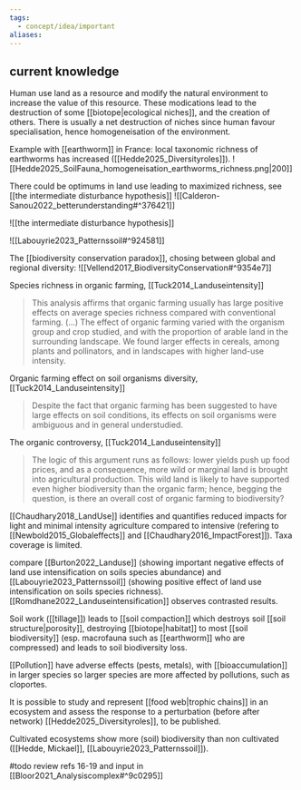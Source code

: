 ```yaml
---
tags:
  - concept/idea/important
aliases:
---
```

## current knowledge
Human use land as a resource and modify the natural environment to increase the value of this resource. These modications lead to the destruction of some [[biotope|ecological niches]], and the creation of others. There is usually a net destruction of niches since human favour specialisation, hence homogeneisation of the environment.

Example with [[earthworm]] in France: local taxonomic richness of earthworms has increased ([[Hedde2025_Diversityroles]]).
![[Hedde2025_SoilFauna_homogeneisation_earthworms_richness.png|200]]

There could be optimums in land use leading to maximized richness, see [[the intermediate disturbance hypothesis]]
![[Calderon-Sanou2022_betterunderstanding#^376421]]

![[the intermediate disturbance hypothesis]]

![[Labouyrie2023_Patternssoil#^924581]]

The [[biodiversity conservation paradox]], chosing between global and regional diversity:
![[Vellend2017_BiodiversityConservation#^9354e7]]

Species richness in organic farming, [[Tuck2014_Landuseintensity]]
> This analysis affirms that organic farming usually has large positive effects on average species richness compared with conventional farming. (...) The effect of organic farming varied with the organism group and crop studied, and with the proportion of arable land in the surrounding landscape. We found larger effects in cereals, among plants and pollinators, and in landscapes with higher land-use intensity.

Organic farming effect on soil organisms diversity, [[Tuck2014_Landuseintensity]]
> Despite the fact that organic farming has been suggested to have large effects on soil conditions, its effects on soil organisms were ambiguous and in general understudied.

The organic controversy, [[Tuck2014_Landuseintensity]]
> The logic of this argument runs as follows: lower yields push up food prices, and as a consequence, more wild or marginal land is brought into agricultural production. This wild land is likely to have supported even higher biodiversity than the organic farm; hence, begging the question, is there an overall cost of organic farming to biodiversity?

[[Chaudhary2018_LandUse]] identifies and quantifies reduced impacts for light and minimal intensity agriculture compared to intensive (refering to [[Newbold2015_Globaleffects]] and [[Chaudhary2016_ImpactForest]]). Taxa coverage is limited.

compare [[Burton2022_Landuse]] (showing important negative effects of land use intensification on soils species abundance) and [[Labouyrie2023_Patternssoil]] (showing positive effect of land use intensification on soils species richness).
[[Romdhane2022_Landuseintensification]] observes contrasted results.

Soil work ([[tillage]]) leads to [[soil compaction]] which destroys soil [[soil structure|porosity]], destroying [[biotope|habitat]] to most [[soil biodiversity]] (esp. macrofauna such as [[earthworm]] who are compressed) and leads to soil biodiversity loss.

[[Pollution]] have adverse effects (pests, metals), with [[bioaccumulation]] in larger species so larger species are more affected by pollutions, such as cloportes.

It is possible to study and represent [[food web|trophic chains]] in an ecosystem and assess the response to a perturbation (before after network) [[Hedde2025_Diversityroles]], to be published.

Cultivated ecosystems show more (soil) biodiversity than non cultivated ([[Hedde, Mickael]], [[Labouyrie2023_Patternssoil]]).

#todo review refs 16-19 and input in [[Bloor2021_Analysiscomplex#^9c0295]]